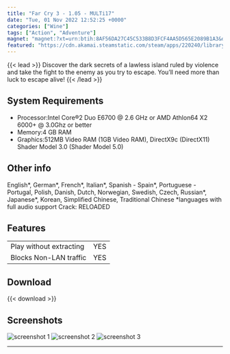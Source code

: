 ```yaml
---
title: "Far Cry 3 - 1.05 - MULTi17"
date: "Tue, 01 Nov 2022 12:52:25 +0000"
categories: ["Wine"]
tags: ["Action", "Adventure"]
magnet: "magnet:?xt=urn:btih:8AF56DA27C45C533B8D3FCF4AA5D565E2089B1A3&dn=Far+Cry+3+-+1.05+-+MULTi17+-+GNU%2FLinux+Wine+-+jc141&tr=udp%3A%2F%2Ftracker.opentrackr.org%3A1337%2Fannounce&tr=udp%3A%2F%2F9.rarbg.com%3A2810%2Fannounce&tr=udp%3A%2F%2Ftracker.openbittorrent.com%3A6969%2Fannounce&tr=http%3A%2F%2Ftracker.openbittorrent.com%3A80%2Fannounce&tr=udp%3A%2F%2Ftracker.torrent.eu.org%3A451%2Fannounce&tr=udp%3A%2F%2Fopentracker.i2p.rocks%3A6969%2Fannounce&tr=https%3A%2F%2Fopentracker.i2p.rocks%3A443%2Fannounce&tr=udp%3A%2F%2Fopen.stealth.si%3A80%2Fannounce&tr=udp%3A%2F%2Fvibe.sleepyinternetfun.xyz%3A1738%2Fannounce&tr=udp%3A%2F%2Ftracker1.bt.moack.co.kr%3A80%2Fannounce&tr=udp%3A%2F%2Ftracker.zemoj.com%3A6969%2Fannounce&tr=udp%3A%2F%2Ftracker.tiny-vps.com%3A6969%2Fannounce&tr=udp%3A%2F%2Ftracker.theoks.net%3A6969%2Fannounce&tr=udp%3A%2F%2Ftracker.swateam.org.uk%3A2710%2Fannounce&tr=udp%3A%2F%2Ftracker.opentrackr.org%3A1337%2Fannounce&tr=http%3A%2F%2Ftracker.openbittorrent.com%3A80%2Fannounce&tr=udp%3A%2F%2Fopentracker.i2p.rocks%3A6969%2Fannounce&tr=udp%3A%2F%2Ftracker.internetwarriors.net%3A1337%2Fannounce&tr=udp%3A%2F%2Ftracker.leechers-paradise.org%3A6969%2Fannounce&tr=udp%3A%2F%2Fcoppersurfer.tk%3A6969%2Fannounce&tr=udp%3A%2F%2Ftracker.zer0day.to%3A1337%2Fannounce"
featured: "https://cdn.akamai.steamstatic.com/steam/apps/220240/library_hero.jpg"
---
```


{{< lead >}}
Discover the dark secrets of a lawless island ruled by violence and take the fight to the enemy as you try to escape. You’ll need more than luck to escape alive!
{{< /lead >}}
## System Requirements
- Processor:Intel Core®2 Duo E6700 @ 2.6 GHz or AMD Athlon64 X2 6000+ @ 3.0Ghz or better
- Memory:4 GB RAM
- Graphics:512MB Video RAM (1GB Video RAM), DirectX9c (DirectX11) Shader Model 3.0 (Shader Model 5.0)

## Other info
English*, German*, French*, Italian*, Spanish - Spain*, Portuguese - Portugal, Polish, Danish, Dutch, Norwegian, Swedish, Czech, Russian*, Japanese*, Korean, Simplified Chinese, Traditional Chinese
*languages with full audio support
Crack: RELOADED 
## Features
|                         |     |
|-------------------------|-----|
| Play without extracting | YES |
| Blocks Non-LAN traffic  | YES |

## Download
{{< download >}}

## Screenshots
![screenshot 1](https://cdn.akamai.steamstatic.com/steam/apps/220240/ss_eed79518c510b7b8ce6fce9d1c350bfcea530993.1920x1080.jpg?t=1667245145)
![screenshot 2](https://cdn.akamai.steamstatic.com/steam/apps/220240/ss_83af36773eb0393144cfefa80ceb6baf5c608cf7.1920x1080.jpg?t=1667245145)
![screenshot 3](https://cdn.akamai.steamstatic.com/steam/apps/220240/ss_ea2c0211c7c9d64264b40d715ba0822db96da42c.1920x1080.jpg?t=1667245145)

--------------------------------------------------------------------------------


